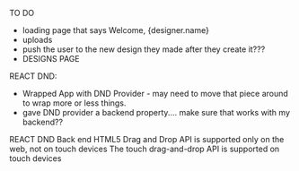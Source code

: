TO DO
- loading page that says Welcome, {designer.name}
- uploads
- push the user to the new design they made after they create it???
- DESIGNS PAGE


REACT DND:

- Wrapped App with DND Provider - may need to move that piece around to wrap more or less things. 
- gave DND provider a backend property.... make sure that works with my backend??

REACT DND Back end
HTML5 Drag and Drop API is supported only on the web, not on touch devices
The touch drag-and-drop API is supported on touch devices









